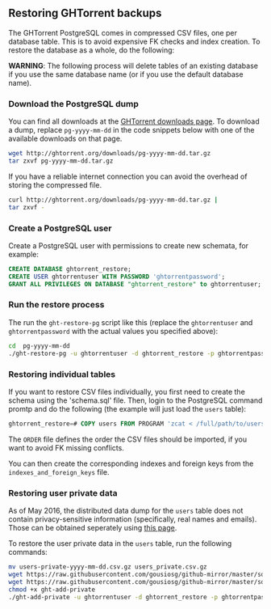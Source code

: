 ## Restoring GHTorrent backups

The GHTorrent PostgreSQL comes in compressed CSV files, one per database table. This is
to avoid expensive FK checks and index creation. To restore the database as a whole,
do the following:

**WARNING**: The following process will delete tables of an existing database if you
use the same database name (or if you use the default database name).

### Download the PostgreSQL dump

You can find all downloads at the [GHTorrent downloads page](http://ghtorrent.org/downloads.html). 
To download a dump, replace `pg-yyyy-mm-dd` in the code snippets below
with one of the available downloads on that page.

```bash
wget http://ghtorrent.org/downloads/pg-yyyy-mm-dd.tar.gz
tar zxvf pg-yyyy-mm-dd.tar.gz
```

If you have a reliable internet connection you can avoid the overhead of
storing the compressed file.

```bash
curl http://ghtorrent.org/downloads/pg-yyyy-mm-dd.tar.gz |
tar zxvf -
```

### Create a PostgreSQL user
Create a PostgreSQL user with permissions to create new schemata, for example:

```sql
CREATE DATABASE ghtorrent_restore;
CREATE USER ghtorrentuser WITH PASSWORD 'ghtorrentpassword';
GRANT ALL PRIVILEGES ON DATABASE "ghtorrent_restore" to ghtorrentuser;
```
### Run the restore process

The run the `ght-restore-pg` script like this (replace the `ghtorrentuser`
and `ghtorrentpassword` with the actual values you specified above):

```bash
cd  pg-yyyy-mm-dd
./ght-restore-pg -u ghtorrentuser -d ghtorrent_restore -p ghtorrentpassword .
```

### Restoring individual tables
If you want to restore CSV files individually, you first need to create
the schema using the 'schema.sql' file. Then, login to the PostgreSQL command
promtp and do the following (the example will just load the `users` table):

```sql
ghtorrent_restore=# COPY users FROM PROGRAM 'zcat < /full/path/to/users.csv.gz';
```

The `ORDER` file defines the order the CSV files should be imported, if you want
to avoid FK missing conflicts.

You can then create the corresponding indexes and foreign keys from the `indexes_and_foreign_keys` file.

### Restoring user private data

As of May 2016, the distributed data dump for the `users` table does not contain
privacy-sensitive information (specifically, real names and emails). Those
can be obtained seperately using [this page](http://ghtorrent.org/pers-data.html).

To restore the user private data in the `users` table, run the following
commands:

```bash
mv users-private-yyyy-mm-dd.csv.gz users_private.csv.gz
wget https://raw.githubusercontent.com/gousiosg/github-mirror/master/sql/ght-add-private
wget https://raw.githubusercontent.com/gousiosg/github-mirror/master/sql/users_private.sql
chmod +x ght-add-private
./ght-add-private -u ghtorrentuser -d ghtorrent_restore -p ghtorrentpassword .
```
